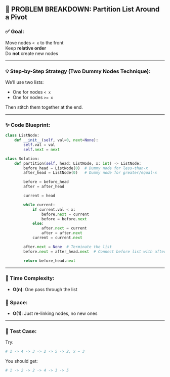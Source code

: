 ## 🔧 PROBLEM BREAKDOWN: Partition List Around a Pivot

### ✅ Goal:
Move nodes `< x` to the front  
Keep **relative order**  
Do **not** create new nodes

---

### 💡 Step-by-Step Strategy (Two Dummy Nodes Technique):

We’ll use two lists:
- One for nodes `< x`
- One for nodes `>= x`

Then stitch them together at the end.

---

### ✨ Code Blueprint:

```python
class ListNode:
    def __init__(self, val=0, next=None):
        self.val = val
        self.next = next

class Solution:
    def partition(self, head: ListNode, x: int) -> ListNode:
        before_head = ListNode(0)  # Dummy node for less-than-x
        after_head = ListNode(0)   # Dummy node for greater/equal-x

        before = before_head
        after = after_head

        current = head

        while current:
            if current.val < x:
                before.next = current
                before = before.next
            else:
                after.next = current
                after = after.next
            current = current.next

        after.next = None  # Terminate the list
        before.next = after_head.next  # Connect before list with after list

        return before_head.next
```

---

### 🔁 Time Complexity:
- **O(n)**: One pass through the list

### 💾 Space:
- **O(1)**: Just re-linking nodes, no new ones

---

### 🎯 Test Case:
Try:
```python
# 1 -> 4 -> 3 -> 2 -> 5 -> 2, x = 3
```
You should get:
```python
# 1 -> 2 -> 2 -> 4 -> 3 -> 5
```